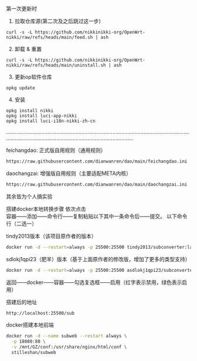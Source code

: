 第一次更新时

1. 拉取仓库源(第二次及之后跳过这一步)
```shell
curl -s -L https://github.com/nikkinikki-org/OpenWrt-nikki/raw/refs/heads/main/feed.sh | ash
```
2. 卸载 & 重置
```shell
curl -s -L https://github.com/nikkinikki-org/OpenWrt-nikki/raw/refs/heads/main/uninstall.sh | ash
```


3. 更新op软件仓库
```shell
opkg update
```

4. 安装
```shell
opkg install nikki
opkg install luci-app-nikki
opkg install luci-i18n-nikki-zh-cn
```

..................................................................................................................................................................................................................
































feichangdao:                 正式版自用规则（通用规则）

```bash
https://raw.githubusercontent.com/dianwanren/dao/main/feichangdao.ini
```

daochangzai:                 增强版自用规则（主要适配META内核）


```bash
https://raw.githubusercontent.com/dianwanren/dao/main/daochangzai.ini
```


其余皆为个人搞实验  




搭建docker本地转换步骤
依次点击  
容器——添加——命令行——复制粘贴以下其中一条命令后——提交。
以下命令行（二选一）  
  
tindy2013版本（该项目原作者的版本）

```bash
docker run -d --restart=always -p 25500:25500 tindy2013/subconverter:latest
```  

sdlokj1qpi23（肥羊）版本（基于上面原作者的修改版，增加了更多的类型支持）  


```bash
docker run -d --restart=always -p 25500:25500 asdlokj1qpi23/subconverter:latest
```  


   
返回——docker——容器——勾选复选框——启用（红字表示禁用，绿色表示启用）  


搭建后的地址  
```bash
http://localhost:25500/sub
```

docker搭建本地前端
```bash
docker run -d --name subweb --restart always \
  -p 18080:80 \
  -v /mnt/GZ/conf:/usr/share/nginx/html/conf \
  stilleshan/subweb
```
